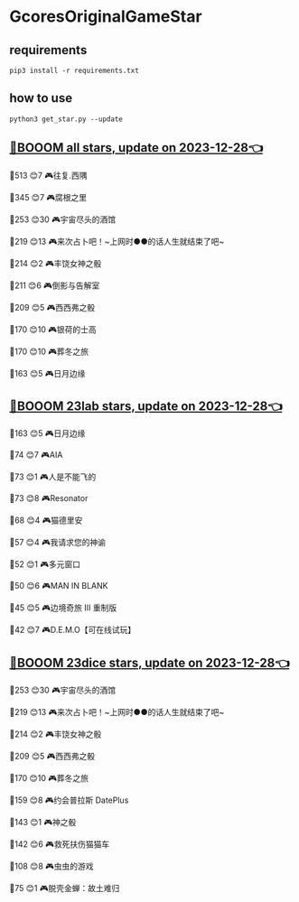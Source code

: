 # GcoresOriginalGameStar

## requirements
```
pip3 install -r requirements.txt
```

## how to use
```
python3 get_star.py --update
```

## [🔗BOOOM all stars, update on 2023-12-28👈](https://raw.githack.com/sichaozhang1112/GcoresOriginalGameStar/main/all.html) 
🌟513 😊7   🎮往复.西隅              

🌟345 😊7   🎮腐根之里               

🌟253 😊30  🎮宇宙尽头的酒馆            

🌟219 😊13  🎮来次占卜吧！~上网时●●的话人生就结束了吧~

🌟214 😊2   🎮丰饶女神之骰             

🌟211 😊6   🎮倒影与告解室             

🌟209 😊5   🎮西西弗之骰              

🌟170 😊10  🎮银荷的士高              

🌟170 😊10  🎮葬冬之旅               

🌟163 😊5   🎮日月边缘               

## [🔗BOOOM 23lab stars, update on 2023-12-28👈](https://raw.githack.com/sichaozhang1112/GcoresOriginalGameStar/main/23lab.html) 
🌟163 😊5   🎮日月边缘               

🌟74  😊7   🎮AIA                

🌟73  😊1   🎮人是不能飞的             

🌟73  😊8   🎮Resonator          

🌟68  😊4   🎮猫德里安               

🌟57  😊4   🎮我请求您的神谕            

🌟52  😊1   🎮多元窗口               

🌟50  😊6   🎮MAN IN BLANK       

🌟45  😊5   🎮边境奇旅 III 重制版       

🌟42  😊7   🎮D.E.M.O【可在线试玩】     

## [🔗BOOOM 23dice stars, update on 2023-12-28👈](https://raw.githack.com/sichaozhang1112/GcoresOriginalGameStar/main/23dice.html) 
🌟253 😊30  🎮宇宙尽头的酒馆            

🌟219 😊13  🎮来次占卜吧！~上网时●●的话人生就结束了吧~

🌟214 😊2   🎮丰饶女神之骰             

🌟209 😊5   🎮西西弗之骰              

🌟170 😊10  🎮葬冬之旅               

🌟159 😊8   🎮约会普拉斯 DatePlus     

🌟143 😊1   🎮神之骰                

🌟142 😊6   🎮救死扶伤猫猫车            

🌟108 😊8   🎮虫虫的游戏              

🌟75  😊1   🎮脱壳金蝉：故土难归          

